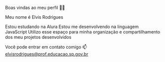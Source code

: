 Boas vindas ao meu perfil 💙💙

Meu nome é Elvis Rodrigues 

Estou estudando na Alura
Estou me desenvolvendo na linguagem JavaScript
Utilizo esse espaço para minha organização e compartilhamento dos meu projetos desenvolvidos

Você pode entrar em contato comigo 📫
elvisrodrigues@prof.educacao.sp.gov.br
